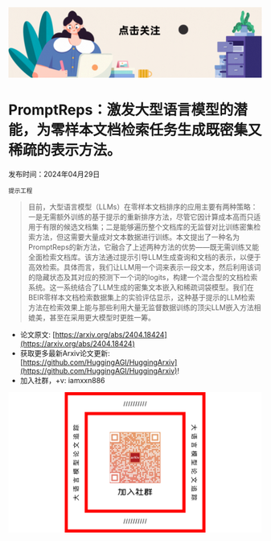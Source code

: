 ![](https://raw.githubusercontent.com/HuggingAGI/HuggingArxiv/main/imgs/follow2.gif)
# PromptReps：激发大型语言模型的潜能，为零样本文档检索任务生成既密集又稀疏的表示方法。
发布时间：2024年04月29日

`提示工程`
> 目前，大型语言模型（LLMs）在零样本文档排序的应用主要有两种策略：一是无需额外训练的基于提示的重新排序方法，尽管它因计算成本高而只适用于有限的候选文档集；二是能够遍历整个文档库的无监督对比训练密集检索方法，但这需要大量成对文本数据进行训练。本文提出了一种名为PromptReps的新方法，它融合了上述两种方法的优势——既无需训练又能全面检索文档库。该方法通过提示引导LLM生成查询和文档的表示，以便于高效检索。具体而言，我们让LLM用一个词来表示一段文本，然后利用该词的隐藏状态及其对应的预测下一个词的logits，构建一个混合型的文档检索系统。这一系统结合了LLM生成的密集文本嵌入和稀疏词袋模型。我们在BEIR零样本文档检索数据集上的实验评估显示，这种基于提示的LLM检索方法在检索效果上能与那些利用大量无监督数据训练的顶尖LLM嵌入方法相媲美，甚至在采用更大模型时更胜一筹。



- 论文原文: [https://arxiv.org/abs/2404.18424](https://arxiv.org/abs/2404.18424)
- 获取更多最新Arxiv论文更新: [https://github.com/HuggingAGI/HuggingArxiv](https://github.com/HuggingAGI/HuggingArxiv)!
- 加入社群，+v: iamxxn886

![](https://raw.githubusercontent.com/HuggingAGI/HuggingArxiv/main/imgs/qrcode.png)